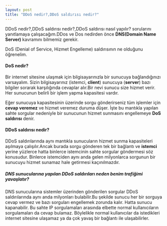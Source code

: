```yaml
---
layout: post
title: "DDoS nedir?,DDoS saldırısı nedir?"
---
```


DDoS nedir?,DDoS saldırısı nedir?,DDoS saldırısı nasıl yapılır? sorularını yanıtlamaya çalışacağım.DDos ve Dos nedirden önce **DNS(Domain Name Server)** kavramını bilmemiz gerekir.

DoS (Denial of Service, Hizmet Engelleme) saldırısının ne olduğunu öğrenelim.

#### DoS nedir?

Bir internet sitesine ulaşmak için bilgisayarınızla bir sunucuya bağlandığınızı
varsayalım. Sizin bilgisayarınız (istemci, **client**) sunucuya (**server**) bazı bilgiler sorarak karşılığında cevaplar alır.Bir nevi sunucu size hizmet verir. Her sunucunun belirli bir işlem yapma kapasitesi vardır.

Eğer sunucuya kapasitesinin üzerinde sorgu gönderirseniz tüm işlemler için **cevap veremez** ve hizmet veremez duruma düşer. İşte bu mantıkla yapılan sahte sorgular nedeniyle bir sunucunun hizmet sunmasını engellemeye **DoS saldırısı** denir.

#### DDoS saldırısı nedir?

DDoS saldırılarında aynı mantıkla sunucuların hizmet sunma kapasiteleri aşılmaya çalışılır.Ancak burada sorgu gönderen tek bir bağlantı ve **istemci** yerine yüzlerce hatta binlerce istemcinin sahte sorgular göndermesi söz konusudur. Binlerce istemciden aynı anda gelen milyonlarca sorgunun bir sunucuyu hizmet sunamaz hale getirmesi kaçınılmazdır.

##### DNS sunucularına yapılan DDoS saldırıları neden benim trafiğimi yavaşlatır?

DNS sunucularına sistemler üzerinden gönderilen sorgular DDoS saldırılarında aynı anda milyonları bulabilir.Bu şekilde sunucu her bir sorguya cevap vermez ve bazı sorguları engellemek zorunda kalır.
Hatta sunucu kapanabilir. Bu sahte IP sorgulamaları arasında elbette normal kullanıcıların sorgulamaları
da cevap bulamaz. Böylelikle normal kullanıcılar da istedikleri internet sitesine ulaşamaz ya da çok yavaş
bir bağlantı ile ulaşabilirler.